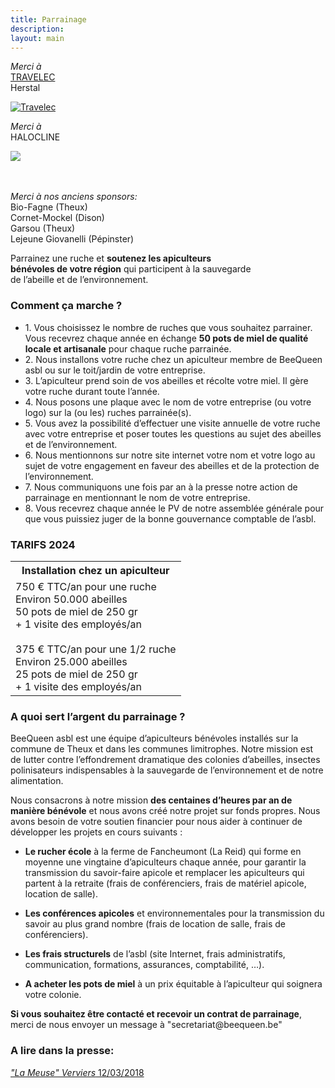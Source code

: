 ```yaml
---
title: Parrainage
description:
layout: main
---
```


<div class="block-group">
<div class="block gauche_etroit">

<i>Merci à</i>  
<a href="https://www.travelec.be">TRAVELEC</a>   
Herstal  
<div class="thumb">
<a href="#" target="_blank"><img src="/static/img/Travelec2.jpg" alt="Travelec"/></a>
</div>

<i>Merci à</i>  
HALOCLINE  
<div class="thumb">
<a href="#" target="_blank"><img src="/static/img/Halocline2.jpg"></a>
</div>
<br>
<br>

<i>Merci à nos anciens sponsors:</i>  
Bio-Fagne (Theux)   
Cornet-Mockel (Dison)   
Garsou (Theux)  
Lejeune Giovanelli (Pépinster)  

</div>
<div class="block droite_large">

<p class="tit">Parrainez une ruche et <b>soutenez les apiculteurs<br>   
bénévoles de votre région</b> qui participent à la sauvegarde<br>
de l’abeille et de l’environnement.</p>

<h3>Comment ça marche ?</h3>
<ul>
<li>1. Vous choisissez le nombre de ruches que vous souhaitez parrainer. Vous recevrez chaque année en échange <b>50 pots de miel de qualité locale et artisanale</b> pour chaque ruche parrainée.</li>
<li>2. Nous installons votre ruche chez un apiculteur membre de BeeQueen asbl ou sur le toit/jardin de votre entreprise.</li>
<li>3. L’apiculteur prend soin de vos abeilles et récolte votre miel. Il gère votre ruche durant toute l’année.</li>
<li>4. Nous posons une plaque avec le nom de votre entreprise (ou votre logo) sur la (ou les) ruches parrainée(s).</li>
<li>5. Vous avez la possibilité d’effectuer une visite annuelle de votre ruche avec votre entreprise et poser toutes les questions au sujet des abeilles et de l’environnement.</li>
<li>6. Nous mentionnons sur notre site internet votre nom et votre logo au sujet de votre engagement en faveur des abeilles et de la protection de l’environnement.</li>
<li>7. Nous communiquons une fois par an à la presse notre action de parrainage en mentionnant le nom de votre entreprise.</li>
<li>8. Vous recevrez chaque année le PV de notre assemblée générale pour que vous puissiez juger de la bonne gouvernance comptable de l’asbl.</li>
</ul>

<h3>TARIFS 2024</h3>
<div class="withborder">
<table>
<tr>
<th>Installation chez un apiculteur</th>
<!-- <th>Installation sur le toit ou le jardin de<br>
votre entreprise sur la commune de<br>
Theux ou sur une commune limitrophe</th> -->
</tr>
<tr>
<td>750 € TTC/an pour une ruche<br>
Environ 50.000 abeilles<br>
50 pots de miel de 250 gr<br>
+ 1 visite des employés/an<br>
<br>
375 € TTC/an pour une 1/2 ruche<br>
Environ 25.000 abeilles<br>
25 pots de miel de 250 gr<br>
+ 1 visite des employés/an<br>
</td>
<!-- <td>2.050 € TTC/an pour deux ruches *</br>
Environ 100.000 abeilles<br>
100 pots de miel de 250 gr<br>
+ 1 visite des employés/an<br>
</td> 
</tr>
<tr>
<td></td>
<td>* après vérification des normes de<br>distances sécuritaires<br>
* selon la disponibilité de nos apiculteurs</td> -->
</tr>
</table>

### A quoi sert l’argent du parrainage ?

BeeQueen asbl est une équipe d’apiculteurs bénévoles installés sur la commune de Theux et dans les communes limitrophes. Notre mission est de lutter contre l’effondrement dramatique des colonies d’abeilles, insectes polinisateurs indispensables à la sauvegarde de l’environnement et de notre alimentation.

Nous consacrons à notre mission **des centaines d’heures par an de manière bénévole** et nous avons créé notre projet sur fonds propres. Nous avons besoin de votre soutien financier pour nous aider à continuer de développer les projets en cours suivants :

* **Le rucher école** à la ferme de Fancheumont (La Reid) qui forme en moyenne une vingtaine d’apiculteurs chaque année, pour garantir la transmission du savoir-faire apicole et remplacer les apiculteurs qui partent à la retraite (frais de conférenciers, frais de matériel apicole, location de salle).  

<!--
2. **La station de fécondation** dans la forêt d’Hertogenwald au bord du parc naturel des Hautes Fagnes. Cette station permet aux apiculteurs d’obtenir des colonies d’abeilles sélectionnés notamment pour la résistance aux parasites tel que le varroa (frais de transports, frais de matériel).  

3. **La recherche scientifique** en collaboration avec le programme européen Beebreed pour lutter contre les parasites qui affaiblissent et déciment nos abeilles comme par exemple, le varroa qui est un acarien invasif (documentation, frais de transport aux colloques, formations, …).  
-->

* **Les conférences apicoles** et environnementales pour la transmission du savoir au plus grand nombre (frais de location de salle, frais de conférenciers).

* **Les frais structurels** de l’asbl (site Internet, frais administratifs, communication, formations, assurances, comptabilité, …).

* **A acheter les pots de miel** à un prix équitable à l’apiculteur qui soignera votre colonie.

**Si vous souhaitez être contacté et recevoir un contrat de parrainage**, merci de nous envoyer un message à "secre<!-- abc@def -->tariat@beeque<!-- @abc.com -->en.be"

<h3>A lire dans la presse:</h3>
<p class="ri10"><a href="la-meuse-verviers-12-03-2018"><i>"La Meuse" Verviers</i> 12/03/2018</a><br>

</div>
</div>
